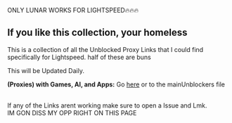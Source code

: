 ONLY LUNAR WORKS FOR LIGHTSPEED🔥🔥🔥
## If you like this collection, your homeless
This is a collection of all the Unblocked Proxy Links that I could find specifically for Lightspeed.
half of these are buns


This will be Updated Daily. <br>

**(Proxies) with Games, AI, and Apps:** Go [here](https://github.com/BBLDrizzy/MOIMOIHUB-/blob/main/Unblockers%20%7C%20MK.md) or to the mainUnblockers file <br> <br>



If any of the Links arent working make sure to open a Issue and Lmk.  <br>
IM GON DISS MY OPP RIGHT ON THIS PAGE 
